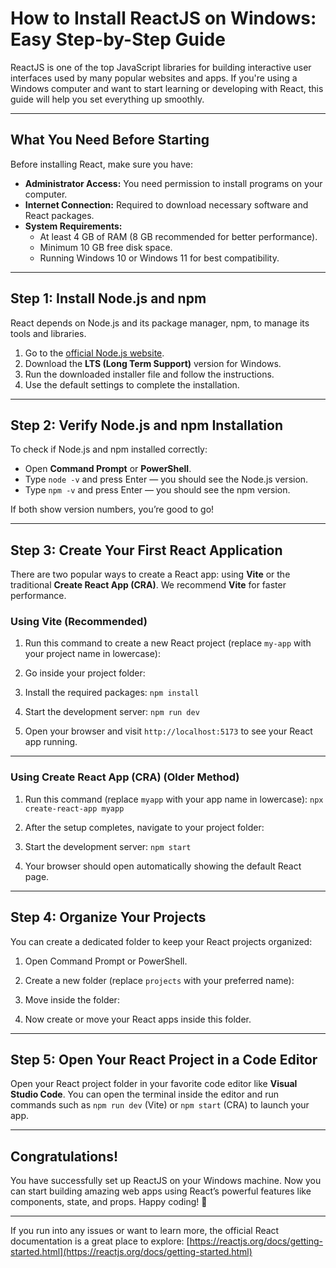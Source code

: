 # How to Install ReactJS on Windows: Easy Step-by-Step Guide

ReactJS is one of the top JavaScript libraries for building interactive user interfaces used by many popular websites and apps. If you're using a Windows computer and want to start learning or developing with React, this guide will help you set everything up smoothly.

---

## What You Need Before Starting

Before installing React, make sure you have:

- **Administrator Access:** You need permission to install programs on your computer.
- **Internet Connection:** Required to download necessary software and React packages.
- **System Requirements:** 
  - At least 4 GB of RAM (8 GB recommended for better performance).
  - Minimum 10 GB free disk space.
  - Running Windows 10 or Windows 11 for best compatibility.

---

## Step 1: Install Node.js and npm

React depends on Node.js and its package manager, npm, to manage its tools and libraries.

1. Go to the [official Node.js website](https://nodejs.org/).
2. Download the **LTS (Long Term Support)** version for Windows.
3. Run the downloaded installer file and follow the instructions.
4. Use the default settings to complete the installation.

---

## Step 2: Verify Node.js and npm Installation

To check if Node.js and npm installed correctly:

- Open **Command Prompt** or **PowerShell**.
- Type `node -v` and press Enter — you should see the Node.js version.
- Type `npm -v` and press Enter — you should see the npm version.

If both show version numbers, you’re good to go!

---

## Step 3: Create Your First React Application

There are two popular ways to create a React app: using **Vite** or the traditional **Create React App (CRA)**. We recommend **Vite** for faster performance.

### Using Vite (Recommended)

1. Run this command to create a new React project (replace `my-app` with your project name in lowercase):


2. Go inside your project folder:


3. Install the required packages: `npm install`


4. Start the development server: `npm run dev`


5. Open your browser and visit `http://localhost:5173` to see your React app running.

---

### Using Create React App (CRA) (Older Method)

1. Run this command (replace `myapp` with your app name in lowercase): `npx create-react-app myapp`


2. After the setup completes, navigate to your project folder:


3. Start the development server: `npm start`


4. Your browser should open automatically showing the default React page.


---

## Step 4: Organize Your Projects

You can create a dedicated folder to keep your React projects organized:

1. Open Command Prompt or PowerShell.

2. Create a new folder (replace `projects` with your preferred name):


3. Move inside the folder:


4. Now create or move your React apps inside this folder.

---

## Step 5: Open Your React Project in a Code Editor

Open your React project folder in your favorite code editor like **Visual Studio Code**. You can open the terminal inside the editor and run commands such as `npm run dev` (Vite) or `npm start` (CRA) to launch your app.

---

## Congratulations!

You have successfully set up ReactJS on your Windows machine. Now you can start building amazing web apps using React’s powerful features like components, state, and props. Happy coding! 🚀

---

If you run into any issues or want to learn more, the official React documentation is a great place to explore: [https://reactjs.org/docs/getting-started.html](https://reactjs.org/docs/getting-started.html)
